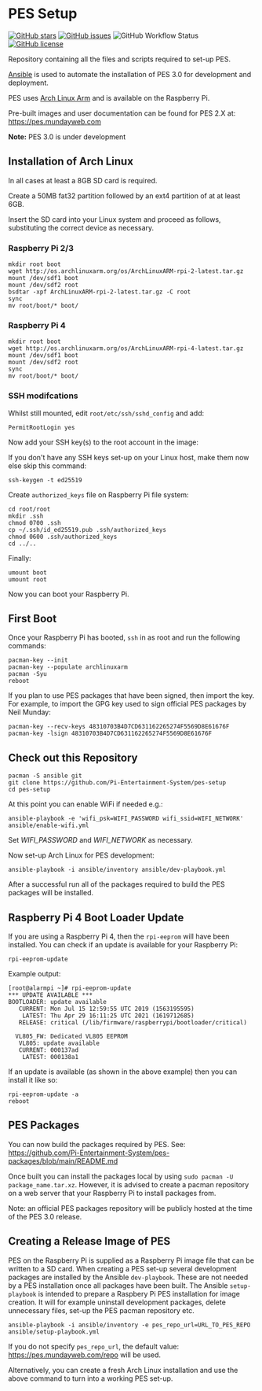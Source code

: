 # PES Setup

[![GitHub stars](https://img.shields.io/github/stars/Pi-Entertainment-System/pes-setup)](https://github.com/Pi-Entertainment-System/pes-setup/stargazers) [![GitHub issues](https://img.shields.io/github/issues/Pi-Entertainment-System/pes-setup)](https://github.com/Pi-Entertainment-System/pes-setup/issues) ![GitHub Workflow Status](https://img.shields.io/github/workflow/status/Pi-Entertainment-System/pes-setup/Ansible%20Lint) [![GitHub license](https://img.shields.io/github/license/Pi-Entertainment-System/pes-setup)](https://github.com/Pi-Entertainment-System/pes-setup/blob/main/LICENSE)

Repository containing all the files and scripts required to set-up PES.

[Ansible](https://www.ansible.com/) is used to automate the installation of PES 3.0 for development and deployment.

PES uses [Arch Linux Arm](https://archlinuxarm.org/) and is available on the Raspberry Pi.

Pre-built images and user documentation can be found for PES 2.X at: https://pes.mundayweb.com

**Note:** PES 3.0 is under development

## Installation of Arch Linux

In all cases at least a 8GB SD card is required.

Create a 50MB fat32 partition followed by an ext4 partition of at at least 6GB.

Insert the SD card into your Linux system and proceed as follows, substituting the correct device as necessary.

### Raspberry Pi 2/3

```
mkdir root boot
wget http://os.archlinuxarm.org/os/ArchLinuxARM-rpi-2-latest.tar.gz
mount /dev/sdf1 boot
mount /dev/sdf2 root
bsdtar -xpf ArchLinuxARM-rpi-2-latest.tar.gz -C root
sync
mv root/boot/* boot/
```

### Raspberry Pi 4

```
mkdir root boot
wget http://os.archlinuxarm.org/os/ArchLinuxARM-rpi-4-latest.tar.gz
mount /dev/sdf1 boot
mount /dev/sdf2 root
sync
mv root/boot/* boot/
```

### SSH modifcations

Whilst still mounted, edit `root/etc/ssh/sshd_config` and add:

```
PermitRootLogin yes
```

Now add your SSH key(s) to the root account in the image:

If you don't have any SSH keys set-up on your Linux host, make them now else skip this command:

```
ssh-keygen -t ed25519
```

Create `authorized_keys` file on Raspberry Pi file system:

```
cd root/root
mkdir .ssh
chmod 0700 .ssh
cp ~/.ssh/id_ed25519.pub .ssh/authorized_keys
chmod 0600 .ssh/authorized_keys
cd ../..
```

Finally:

```
umount boot
umount root
```

Now you can boot your Raspberry Pi.

## First Boot

Once your Raspberry Pi has booted, `ssh` in as root and run the following commands:

```
pacman-key --init
pacman-key --populate archlinuxarm
pacman -Syu
reboot
```

If you plan to use PES packages that have been signed, then import the key. For example, to import the GPG key used to sign official PES packages by Neil Munday:

```
pacman-key --recv-keys 48310703B4D7CD631162265274F5569D8E61676F
pacman-key -lsign 48310703B4D7CD631162265274F5569D8E61676F
```

## Check out this Repository

```
pacman -S ansible git
git clone https://github.com/Pi-Entertainment-System/pes-setup
cd pes-setup
```

At this point you can enable WiFi if needed e.g.:

```
ansible-playbook -e 'wifi_psk=WIFI_PASSWORD wifi_ssid=WIFI_NETWORK' ansible/enable-wifi.yml
```

Set *WIFI_PASSWORD* and *WIFI_NETWORK* as necessary.

Now set-up Arch Linux for PES development:

```
ansible-playbook -i ansible/inventory ansible/dev-playbook.yml
```

After a successful run all of the packages required to build the PES packages will be installed.

## Raspberry Pi 4 Boot Loader Update

If you are using a Raspberry Pi 4, then the `rpi-eeprom` will have been installed. You can check if an update is available for your Raspberry Pi:

```
rpi-eeprom-update
```

Example output:

```
[root@alarmpi ~]# rpi-eeprom-update
*** UPDATE AVAILABLE ***
BOOTLOADER: update available
   CURRENT: Mon Jul 15 12:59:55 UTC 2019 (1563195595)
    LATEST: Thu Apr 29 16:11:25 UTC 2021 (1619712685)
   RELEASE: critical (/lib/firmware/raspberrypi/bootloader/critical)

  VL805_FW: Dedicated VL805 EEPROM
   VL805: update available
   CURRENT: 000137ad
    LATEST: 000138a1
```

If an update is available (as shown in the above example) then you can install it like so:

```
rpi-eeprom-update -a
reboot
```

## PES Packages

You can now build the packages required by PES. See: https://github.com/Pi-Entertainment-System/pes-packages/blob/main/README.md

Once built you can install the packages local by using `sudo pacman -U package_name.tar.xz`. However, it is advised to create a pacman repository on a web server that your Raspberry Pi to install packages from.

Note: an official PES packages repository will be publicly hosted at the time of the PES 3.0 release.

## Creating a Release Image of PES

PES on the Raspberry Pi is supplied as a Raspberry Pi image file that can be written to a SD card. When creating a PES set-up several development packages are installed by the Ansible `dev-playbook`. These are not needed by a PES installation once all packages have been built. The Ansible `setup-playbook` is intended to prepare a Raspbery Pi PES installation for image creation. It will for example uninstall development packages, delete unnecessary files, set-up the PES pacman repository etc.

```
ansible-playbook -i ansible/inventory -e pes_repo_url=URL_TO_PES_REPO ansible/setup-playbook.yml
```

If you do not specify `pes_repo_url`, the default value: https://pes.mundayweb.com/repo will be used.

Alternatively, you can create a fresh Arch Linux installation and use the above command to turn into a working PES set-up.
